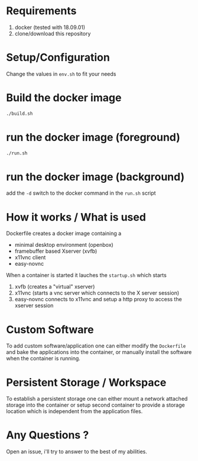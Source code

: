 
# Requirements 

1. docker (tested with 18.09.01)
2. clone/download this repository

# Setup/Configuration

Change the values in `env.sh` to fit your needs

# Build the docker image

```sh
./build.sh
```

# run the docker image (foreground)

```sh
./run.sh
```

# run the docker image (background)

add the `-d` switch to the docker command in the `run.sh` script

# How it works / What is used

Dockerfile creates a docker image containing a  
* minimal desktop environment (openbox) 
* framebuffer based Xserver (xvfb)
* x11vnc client 
* easy-novnc 

When a container is started it lauches the `startup.sh` which starts 
1. xvfb (creates a "virtual" xserver) 
1. x11vnc (starts a vnc server which connects to the X server session)
1. easy-novnc connects to x11vnc and setup a http proxy to access the xserver session 

# Custom Software

To add custom software/application one can either modify the `Dockerfile` and bake the applications into the container, 
or manually install the software when the container is running.

# Persistent Storage / Workspace 

To establish a persistent storage one can either mount a network attached storage into the container or setup second container to provide a storage location which is independent from the application files. 


# Any Questions ? 
Open an issue, i'll try to answer to the best of my abilities.

